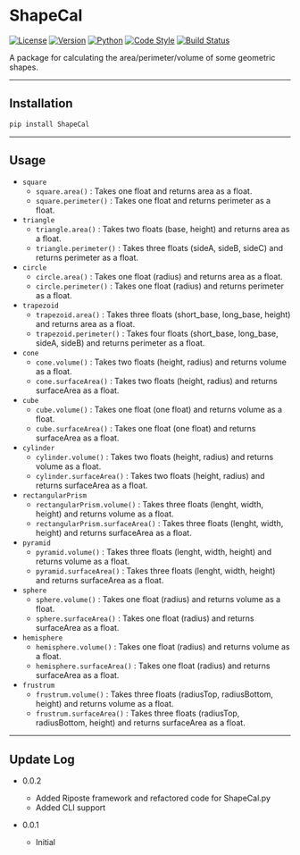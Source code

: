 # ShapeCal
[![License](https://img.shields.io/pypi/l/shapecal.svg)](https://github.com/The-Real-Thisas/ShapeCal/blob/main/LICENSE)
[![Version](https://img.shields.io/pypi/v/shapecal.svg)](https://pypi.org/project/ShapeCal/)
[![Python](https://img.shields.io/pypi/pyversions/ShapeCal.svg)](https://pypi.org/project/ShapeCal/)
[![Code Style](https://img.shields.io/badge/codestyle-black-black.svg)](https://github.com/ambv/black)
[![Build Status](https://dev.azure.com/Thisas/ShapeCal/_apis/build/status/The-Real-Thisas.ShapeCal?branchName=main)](https://dev.azure.com/Thisas/ShapeCal/_build/latest?definitionId=1&branchName=main)

A package for calculating the area/perimeter/volume of some geometric shapes.

---

## Installation

```bash
pip install ShapeCal
```

---

## Usage

- `square`
	- `square.area()` : Takes one float and returns area as a float.
	- `square.perimeter()` : Takes one float and returns perimeter as a float.
- `triangle`
	- `triangle.area()` : Takes two floats (base, height) and returns area as a float.
	- `triangle.perimeter()` : Takes three floats (sideA, sideB, sideC) and returns perimeter as a float.
- `circle`
	- `circle.area()` : Takes one float (radius) and returns area as a float.
	- `circle.perimeter()` : Takes one float (radius) and returns perimeter as a float.
- `trapezoid`
	- `trapezoid.area()` : Takes three floats (short_base, long_base, height) and returns area as a float.
	- `trapezoid.perimeter()` : Takes four floats (short_base, long_base, sideA, sideB) and returns perimeter as a float.
- `cone`
	- `cone.volume()` : Takes two floats (height, radius) and returns volume as a float.
	- `cone.surfaceArea()` : Takes two floats (height, radius) and returns surfaceArea as a float.
- `cube`
	- `cube.volume()` : Takes one float (one float) and returns volume as a float.
	- `cube.surfaceArea()` : Takes one float (one float) and returns surfaceArea as a float.
- `cylinder`
	- `cylinder.volume()` : Takes two floats (height, radius) and returns volume as a float.
	- `cylinder.surfaceArea()` : Takes two floats (height, radius) and returns surfaceArea as a float.
- `rectangularPrism`
	- `rectangularPrism.volume()` : Takes three floats (lenght, width, height) and returns volume as a float.
	- `rectangularPrism.surfaceArea()` : Takes three floats (lenght, width, height) and returns surfaceArea as a float.
- `pyramid`
	- `pyramid.volume()` : Takes three floats (lenght, width, height) and returns volume as a float.
	- `pyramid.surfaceArea()` : Takes three floats (lenght, width, height) and returns surfaceArea as a float.
- `sphere`
	- `sphere.volume()` : Takes one float (radius) and returns volume as a float.
	- `sphere.surfaceArea()` : Takes one float (radius) and returns surfaceArea as a float.
- `hemisphere`
	- `hemisphere.volume()` : Takes one float (radius) and returns volume as a float.
	- `hemisphere.surfaceArea()` : Takes one float (radius) and returns surfaceArea as a float.
- `frustrum`
	- `frustrum.volume()` : Takes three floats (radiusTop, radiusBottom, height) and returns volume as a float.
	- `frustrum.surfaceArea()` : Takes three floats (radiusTop, radiusBottom, height) and returns surfaceArea as a float.


---

## Update Log

- 0.0.2
	- Added Riposte framework and refactored code for ShapeCal.py
	- Added CLI support

- 0.0.1
	- Initial

